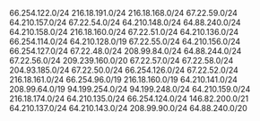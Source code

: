 66.254.122.0/24
216.18.191.0/24
216.18.168.0/24
67.22.59.0/24
64.210.157.0/24
67.22.54.0/24
64.210.148.0/24
64.88.240.0/24
64.210.158.0/24
216.18.160.0/24
67.22.51.0/24
64.210.136.0/24
66.254.114.0/24
64.210.128.0/19
67.22.55.0/24
64.210.156.0/24
66.254.127.0/24
67.22.48.0/24
208.99.84.0/24
64.88.244.0/24
67.22.56.0/24
209.239.160.0/20
67.22.57.0/24
67.22.58.0/24
204.93.185.0/24
67.22.50.0/24
66.254.126.0/24
67.22.52.0/24
216.18.161.0/24
66.254.96.0/19
216.18.160.0/19
64.210.141.0/24
208.99.64.0/19
94.199.254.0/24
94.199.248.0/24
64.210.159.0/24
216.18.174.0/24
64.210.135.0/24
66.254.124.0/24
146.82.200.0/21
64.210.137.0/24
64.210.143.0/24
208.99.90.0/24
64.88.240.0/20
